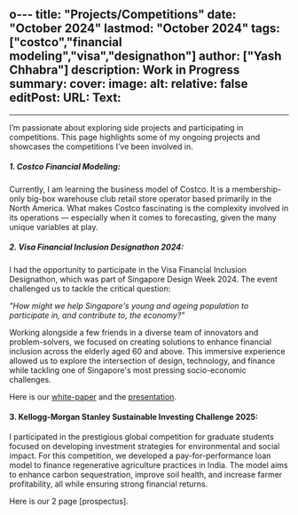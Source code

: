 o---
title: "Projects/Competitions"
date: "October 2024"
lastmod: "October 2024"
tags: ["costco","financial modeling","visa","designathon"]
author: ["Yash Chhabra"]
description:  Work in Progress
summary: 
cover:
    image: 
    alt: 
    relative: false
editPost:
    URL: 
    Text: 
---

---

I’m passionate about exploring side projects and participating in competitions. This page highlights some of my ongoing projects and showcases the competitions I’ve been involved in.

##### 1. Costco Financial Modeling:
Currently, I am learning the business model of Costco. It is a membership-only big-box warehouse club retail store operator based primarily in the North America. What makes Costco fascinating is the complexity involved in its operations — especially when it comes to forecasting, given the many unique variables at play.

##### 2. Visa Financial Inclusion Designathon 2024:
I had the opportunity to participate in the Visa Financial Inclusion Designathon, which was part of Singapore Design Week 2024. The event challenged us to tackle the critical question: 

*"How might we help Singapore's young and ageing population to participate in, and contribute to, the economy?"*

Working alongside a few friends in a diverse team of innovators and problem-solvers, we focused on creating solutions to enhance financial inclusion across the elderly aged 60 and above. This immersive experience allowed us to explore the intersection of design, technology, and finance while tackling one of Singapore's most pressing socio-economic challenges.

Here is our [white-paper](/content/projects/VisaPaper.pdf) and the [presentation](/resume/VD.pdf).

#### 3. Kellogg-Morgan Stanley Sustainable Investing Challenge 2025:
I participated in the prestigious global competition for graduate students focused on developing investment strategies for environmental and social impact. For this competition, we developed a pay-for-performance loan model to finance regenerative agriculture practices in India. The model aims to enhance carbon sequestration, improve soil health, and increase farmer profitability, all while ensuring strong financial returns.

Here is our 2 page [prospectus].
